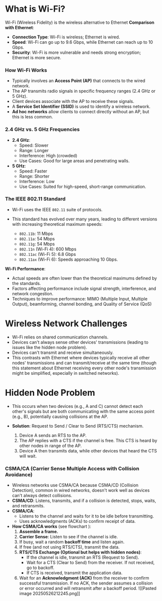 # What is Wi-Fi?
Wi-Fi (Wireless Fidelity) is the wireless alternative to Ethernet
**Comparison with Ethernet**:
- **Connection Type**: Wi-Fi is wireless; Ethernet is wired.
- **Speed**: Wi-Fi can go up to 9.6 Gbps, while Ethernet can reach up to 10 Gbps.
- **Security**: Wi-Fi is more vulnerable and needs strong encryption; Ethernet is more secure.

### How Wi-Fi Works
- Typically involves an **Access Point (AP)** that connects to the wired network.
- The AP transmits radio signals in specific frequency ranges (2.4 GHz or 5 GHz).
- Client devices associate with the AP to receive these signals.
- A **Service Set Identifier (SSID)** is used to identify a wireless network.
- **Ad hoc networks** allow clients to connect directly without an AP, but this is less common.

### 2.4 GHz vs. 5 GHz Frequencies
- **2.4 GHz**:
    - Speed: Slower
    - Range: Longer
    - Interference: High (crowded)
    - Use Cases: Good for large areas and penetrating walls.
- **5 GHz**:
    - Speed: Faster
    - Range: Shorter
    - Interference: Low
    - Use Cases: Suited for high-speed, short-range communication.

### The IEEE 802.11 Standard
- Wi-Fi uses the IEEE `802.11` suite of protocols.
- This standard has evolved over many years, leading to different versions with increasing theoretical maximum speeds:
    
    - `802.11b`: 11 Mbps
    - `802.11a`: 54 Mbps
    - `802.11g`: 54 Mbps
    - `802.11n` (Wi-Fi 4): 600 Mbps
    - `802.11ac` (Wi-Fi 5): 6.8 Gbps
    - `802.11ax` (Wi-Fi 6): Speeds approaching 10 Gbps.

**Wi-Fi Performance**:
- Actual speeds are often lower than the theoretical maximums defined by the standards.
- Factors affecting performance include signal strength, interference, and network congestion.
- Techniques to improve performance: MIMO (Multiple Input, Multiple Output), beamforming, channel bonding, and Quality of Service (QoS)

# Wireless Network Challenges
- Wi-Fi relies on shared communication channels.
- Devices can't always sense other devices' transmissions (leading to issues like the hidden node problem).
- Devices can't transmit and receive simultaneously.
- This contrasts with Ethernet where devices typically receive all other nodes' transmissions and can transmit/receive at the same time (though this statement about Ethernet receiving every other node's transmission might be simplified, especially in switched networks).
# Hidden Node Problem
- This occurs when two devices (e.g., A and C) cannot detect each other's signals but are both communicating with the same access point (e.g., B), potentially causing collisions at the AP.
    
- **Solution**: Request to Send / Clear to Send (RTS/CTS) mechanism.
    1. Device A sends an RTS to the AP.
    2. The AP replies with a CTS if the channel is free. This CTS is heard by other nodes in range of the AP.        
    3. Device A then transmits data, while other devices that heard the CTS will wait.

### CSMA/CA (Carrier Sense Multiple Access with Collision Avoidance)
- Wireless networks use CSMA/CA because CSMA/CD (Collision Detection), common in wired networks, doesn't work well as devices can't always detect collisions.
- **CSMA/CD**: Listens, transmits, and if a collision is detected, stops, waits, and retransmits.
- **CSMA/CA**:
    - Listens to the channel and waits for it to be idle before transmitting.
    - Uses acknowledgments (ACKs) to confirm receipt of data.
- **How CSMA/CA works** (see flowchart ):
    1. **Assemble a frame.**
    2. **Carrier Sense**: Listen to see if the channel is idle.
    3. If busy, wait a random **backoff time** and listen again.
    4. If free (and not using RTS/CTS), transmit the data.
    5. **RTS/CTS Exchange (Optional but helps with hidden nodes)**:
        - If the channel is idle, transmit an RTS (Request to Send).
        - Wait for a CTS (Clear to Send) from the receiver. If not received, go to backoff.
        - If CTS is received, transmit the application data.
    6. Wait for an **Acknowledgment (ACK)** from the receiver to confirm successful transmission. If no ACK, the sender assumes a collision or error occurred and will retransmit after a backoff period.
![[Pasted image 20250526212245.png]]
